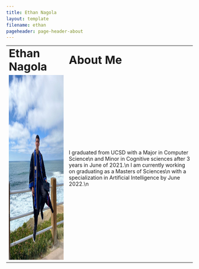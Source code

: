 ```yaml
---
title: Ethan Nagola
layout: template
filename: ethan
pageheader: page-header-about
--- 
```


<table border="0">
 <tr>
    <td><b style="font-size:30px">Ethan Nagola</b></td>
    <td><b style="font-size:30px">About Me</b></td>
 </tr>
 <tr>
    <td><img src="Photos/EthanPic.jpeg" width="400" height="500"></td>
    <td><p> I graduated from UCSD with a Major in Computer Science\n
     and Minor in Cognitive sciences after 3 years in June of 2021.\n
     I am currently working on graduating as a Masters of Sciences\n
     with a specialization in Artificial Intelligence by June 2022.\n</p></td>
 </tr>
</table>
